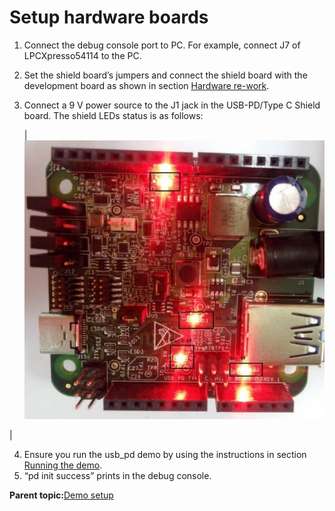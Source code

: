 # Setup hardware boards

1.  Connect the debug console port to PC. For example, connect J7 of LPCXpresso54114 to the PC.
2.  Set the shield board’s jumpers and connect the shield board with the development board as shown in section [Hardware re-work](hardware_re-work.md).
3.  Connect a 9 V power source to the J1 jack in the USB-PD/Type C Shield board. The shield LEDs status is as follows:

    |![](../images/shield_board_leds.jpg "Shield board LEDs")

|

4.  Ensure you run the usb\_pd demo by using the instructions in section [Running the demo](running_the_demo.md).
5.  “pd init success” prints in the debug console.

**Parent topic:**[Demo setup](../topics/demo_setup.md)

